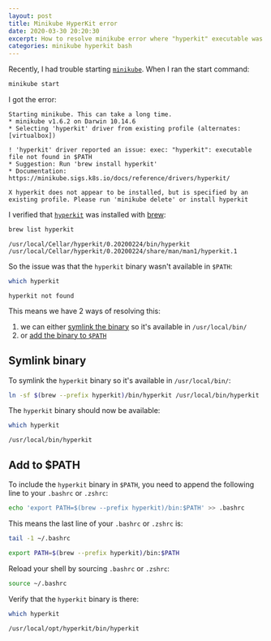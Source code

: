 ```yaml
---
layout: post
title: Minikube HyperKit error
date: 2020-03-30 20:20:30
excerpt: How to resolve minikube error where "hyperkit" executable was not found.
categories: minikube hyperkit bash
---
```


Recently, I had trouble starting [`minikube`](https://minikube.sigs.k8s.io/). When I ran the start command:

```sh
minikube start
```

I got the error:

```
Starting minikube. This can take a long time.
* minikube v1.6.2 on Darwin 10.14.6
* Selecting 'hyperkit' driver from existing profile (alternates: [virtualbox])

! 'hyperkit' driver reported an issue: exec: "hyperkit": executable file not found in $PATH
* Suggestion: Run 'brew install hyperkit'
* Documentation: https://minikube.sigs.k8s.io/docs/reference/drivers/hyperkit/

X hyperkit does not appear to be installed, but is specified by an existing profile. Please run 'minikube delete' or install hyperkit
```

I verified that [`hyperkit`](https://github.com/moby/hyperkit) was installed with [brew](https://brew.sh/):

```sh
brew list hyperkit
```

```
/usr/local/Cellar/hyperkit/0.20200224/bin/hyperkit
/usr/local/Cellar/hyperkit/0.20200224/share/man/man1/hyperkit.1
```

So the issue was that the `hyperkit` binary wasn't available in `$PATH`:

```sh
which hyperkit
```

```
hyperkit not found
```

This means we have 2 ways of resolving this:

1. we can either [symlink the binary](#symlink-binary) so it's available in `/usr/local/bin/`
2. or [add the binary to `$PATH`](#add-to-path)

## Symlink binary

To symlink the `hyperkit` binary so it's available in `/usr/local/bin/`:

```sh
ln -sf $(brew --prefix hyperkit)/bin/hyperkit /usr/local/bin/hyperkit
```

The `hyperkit` binary should now be available:

```sh
which hyperkit
```

```
/usr/local/bin/hyperkit
```

## Add to \$PATH

To include the `hyperkit` binary in `$PATH`, you need to append the following line to your `.bashrc` or `.zshrc`:

```sh
echo 'export PATH=$(brew --prefix hyperkit)/bin:$PATH' >> .bashrc
```

This means the last line of your `.bashrc` or `.zshrc` is:

```sh
tail -1 ~/.bashrc
```

```bash
export PATH=$(brew --prefix hyperkit)/bin:$PATH
```

Reload your shell by sourcing `.bashrc` or `.zshrc`:

```sh
source ~/.bashrc
```

Verify that the `hyperkit` binary is there:

```sh
which hyperkit
```

```
/usr/local/opt/hyperkit/bin/hyperkit
```

